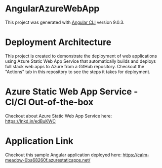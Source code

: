 # AngularAzureWebApp

This project was generated with [Angular CLI](https://github.com/angular/angular-cli) version 9.0.3.

# Deployment Architecture

This project is created to demonstrate the deployment of web applications using Azure Static Web App Service that automatically builds and deploys full stack web apps to Azure from a GitHub repository. Checkout the "Actions" tab in this repository to see the steps it takes for deployment.

# Azure Static Web App Service - CI/CI Out-of-the-box

Checkout about Azure Static Web App Service here: https://lnkd.in/edBuKWC

# Application Link

Checkout this sample Angular application deployed here: https://calm-meadow-0ba68260f.azurestaticapps.net/
